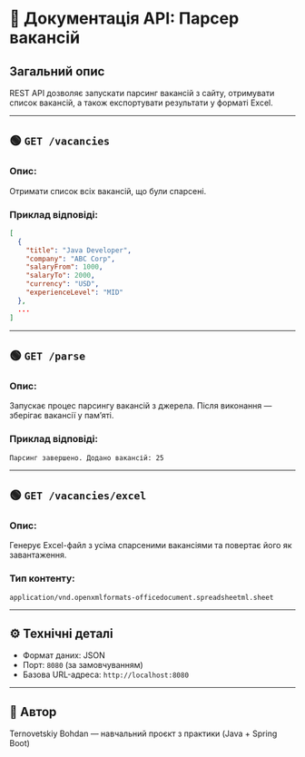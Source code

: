 
# 📡 Документація API: Парсер вакансій

## Загальний опис
REST API дозволяє запускати парсинг вакансій з сайту, отримувати список вакансій, а також експортувати результати у форматі Excel.

---

## 🟢 `GET /vacancies`

### Опис:
Отримати список всіх вакансій, що були спарсені.

### Приклад відповіді:
```json
[
  {
    "title": "Java Developer",
    "company": "ABC Corp",
    "salaryFrom": 1000,
    "salaryTo": 2000,
    "currency": "USD",
    "experienceLevel": "MID"
  },
  ...
]
```

---

## 🟢 `GET /parse`

### Опис:
Запускає процес парсингу вакансій з джерела. Після виконання — зберігає вакансії у памʼяті.

### Приклад відповіді:
```
Парсинг завершено. Додано вакансій: 25
```

---

## 🟢 `GET /vacancies/excel`

### Опис:
Генерує Excel-файл з усіма спарсеними вакансіями та повертає його як завантаження.

### Тип контенту:
`application/vnd.openxmlformats-officedocument.spreadsheetml.sheet`

---

## ⚙️ Технічні деталі
- Формат даних: JSON
- Порт: `8080` (за замовчуванням)
- Базова URL-адреса: `http://localhost:8080`

---

## 📌 Автор
Ternovetskiy Bohdan — навчальний проєкт з практики (Java + Spring Boot)

